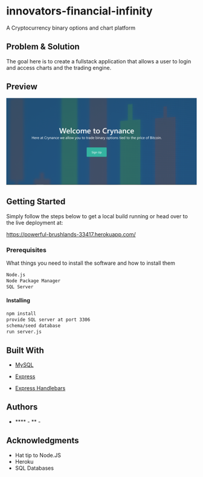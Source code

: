 # innovators-financial-infinity

A Cryptocurrency binary options and chart platform

## Problem & Solution

The goal here is to create a fullstack application that allows a user to login and access charts and the trading engine.

## Preview

![Preview](https://github.com/haz3141/innovators-financial-infinity/blob/master/public/images/screenshot.PNG?raw=true)

## Getting Started

Simply follow the steps below to get a local build running or head over to the live deployment at:

https://powerful-brushlands-33417.herokuapp.com/

### Prerequisites

What things you need to install the software and how to install them

```
Node.js
Node Package Manager
SQL Server
```

#### Installing

```
npm install
provide SQL server at port 3306
schema/seed database
run server.js
```

## Built With

* [MySQL](https://www.npmjs.com/package/mysql)
   
* [Express](https://www.npmjs.com/package/express)

* [Express Handlebars](https://www.npmjs.com/package/express-handlebars)
   

## Authors

* **** - ** - []()

## Acknowledgments

* Hat tip to Node.JS
* Heroku
* SQL Databases

